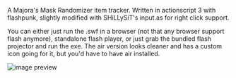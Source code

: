 A Majora's Mask Randomizer item tracker. 
Written in actionscript 3 with flashpunk, slightly modified with SHiLLySiT's input.as for right click support.

You can either just run the .swf in a browser (not that any browser support flash anymore), standalone flash player, or just grab the bundled flash projector and run the exe. 
The air version looks cleaner and has a custom icon going for it, but you'd have to have air installed.

![image preview](https://puu.sh/CTCD0/f071864513.png)